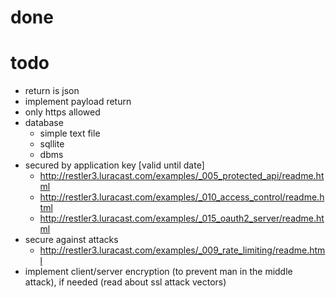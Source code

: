 # done

# todo

* return is json
* implement payload return
* only https allowed
* database
    * simple text file
    * sqllite
    * dbms
* secured by application key [valid until date]
    * http://restler3.luracast.com/examples/_005_protected_api/readme.html
    * http://restler3.luracast.com/examples/_010_access_control/readme.html
    * http://restler3.luracast.com/examples/_015_oauth2_server/readme.html
* secure against attacks
    * http://restler3.luracast.com/examples/_009_rate_limiting/readme.html
* implement client/server encryption (to prevent man in the middle attack), if needed (read about ssl attack vectors)